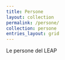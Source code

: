 ```yaml
---
title: Persone
layout: collection
permalink: /persone/
collection: persone
entries_layout: grid
---
```


Le persone del LEAP
